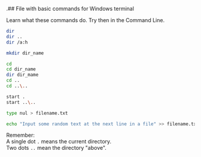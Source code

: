 .## File with basic commands for Windows terminal

Learn what these commands do. Try then in the Command Line.

```bash
dir
dir ..  
dir /a:h  

mkdir dir_name  

cd
cd dir_name
dir dir_mame
cd ..  
cd ..\..  

start .  
start ..\..

type nul > filename.txt

echo "Input some random text at the next line in a file" >> filename.txt
```

Remember:  
A single dot `.` means the current directory.  
Two dots `..` mean the directory "above".